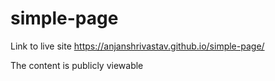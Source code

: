 # simple-page

Link to live site https://anjanshrivastav.github.io/simple-page/

The content is publicly viewable
